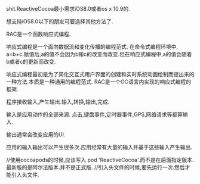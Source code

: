 shit.ReactiveCocoa最小需求iOS8.0或者os x 10.9的.

想支持iOS8.0以下的朋友可要选择其他方法了.

RAC是一个函数响应式编程.

响应式编程是一个面向数据流和变化传播的编程范式.
在命令式编程环境中, a=b+c.赋值后,a的值不会因为b和c的改变而改变.但在响应式编程中,a的值会随着b或者c的更新而改变.

响应式编程最初是为了简化交互式用户界面的创建和实时系统动画绘制而提出来的一种方法.本质是一种通用的编程范式.
RAC是一个OC语言内实现的响应式编程的框架.


程序接收输入,产生输出.输入,转换,输出,完成.

输入是应用动作的全部来源. 点击,键盘事件,定时器事件,GPS,网络请求等都算输入.

输出通常会改变应用的UI.

应用的输入输出可以产生很多次.应用经常有大量的输入并基于这些输入产生输出.


//使用cocoapods的时候,应该写入 pod 'ReactiveCocoa'.而不是在后面指定版本.最新版的是阿尔法版本.并不是正式版.
//引入头文件的时候,要先运行一次.然后才能引入头文件.



